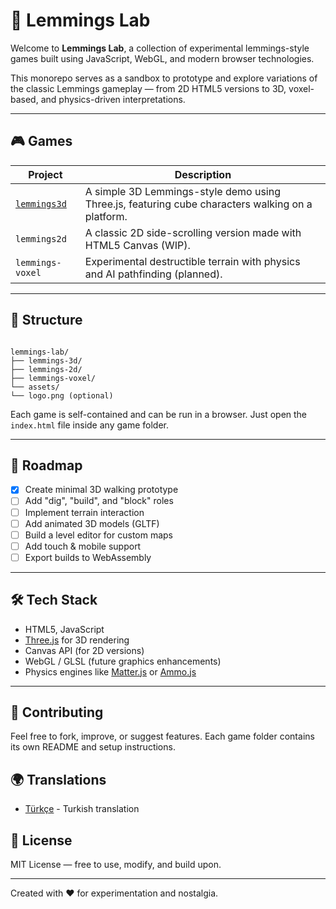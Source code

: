 # 🧠 Lemmings Lab

Welcome to **Lemmings Lab**, a collection of experimental lemmings-style games built using JavaScript, WebGL, and modern browser technologies.

This monorepo serves as a sandbox to prototype and explore variations of the classic Lemmings gameplay — from 2D HTML5 versions to 3D, voxel-based, and physics-driven interpretations.

---

## 🎮 Games

| Project | Description |
|---------|-------------|
| [`lemmings3d`](lemmings3d) | A simple 3D Lemmings-style demo using Three.js, featuring cube characters walking on a platform. |
| `lemmings2d` | A classic 2D side-scrolling version made with HTML5 Canvas (WIP). |
| `lemmings-voxel` | Experimental destructible terrain with physics and AI pathfinding (planned). |

---

## 📂 Structure

```

lemmings-lab/
├── lemmings-3d/
├── lemmings-2d/
├── lemmings-voxel/
└── assets/
└── logo.png (optional)

```

Each game is self-contained and can be run in a browser. Just open the `index.html` file inside any game folder.

---

## 🚀 Roadmap

- [x] Create minimal 3D walking prototype
- [ ] Add "dig", "build", and "block" roles
- [ ] Implement terrain interaction
- [ ] Add animated 3D models (GLTF)
- [ ] Build a level editor for custom maps
- [ ] Add touch & mobile support
- [ ] Export builds to WebAssembly

---

## 🛠 Tech Stack

- HTML5, JavaScript
- [Three.js](https://threejs.org/) for 3D rendering
- Canvas API (for 2D versions)
- WebGL / GLSL (future graphics enhancements)
- Physics engines like [Matter.js](https://brm.io/matter-js/) or [Ammo.js](https://kripken.github.io/ammo.js/)

---

## 🤝 Contributing

Feel free to fork, improve, or suggest features. Each game folder contains its own README and setup instructions.

## 🌍 Translations

- [Türkçe](README.tr.md) - Turkish translation

## 📜 License

MIT License — free to use, modify, and build upon.

---

Created with ❤️ for experimentation and nostalgia.
```
